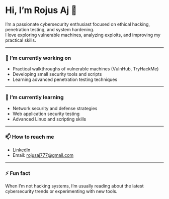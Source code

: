 # Hi, I’m Rojus Aj 👋

I’m a passionate cybersecurity enthusiast focused on ethical hacking, penetration testing, and system hardening.  
I love exploring vulnerable machines, analyzing exploits, and improving my practical skills.

---

### 🔭 I’m currently working on
- Practical walkthroughs of vulnerable machines (VulnHub, TryHackMe)
- Developing small security tools and scripts
- Learning advanced penetration testing techniques

---

### 🌱 I’m currently learning
- Network security and defense strategies
- Web application security testing
- Advanced Linux and scripting skills

---

### 📫 How to reach me
- [LinkedIn](https://linkedin.com/in/rojusaj)  
- Email: rojusaj777@gmail.com
  

---

### ⚡ Fun fact
When I’m not hacking systems, I’m usually reading about the latest cybersecurity trends or experimenting with new tools.


